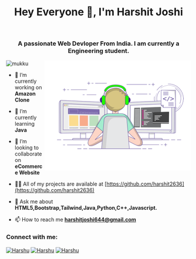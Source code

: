 
<h1 align="center">Hey Everyone 👋, I'm Harshit Joshi</h1>
<div align="center"> <img width="300" style = "border-radius: 100%;" src=""> </div>
<h3 align="center">A passionate Web Devloper From India. I am currently a Engineering student.</h3>
<img align="right" alt="Coding" width="400" src="https://raw.githubusercontent.com/devSouvik/devSouvik/master/gif3.gif">

<p align="left"> <img src="https://komarev.com/ghpvc/?username=Mukeshpandey0286&label=Profile%20views&color=0e75b6&style=flat" alt="mukku" /> </p>

- 🔭 I’m currently working on **Amazon Clone**

- 🌱 I’m currently learning **Java**

- 👯 I’m looking to collaborate on **eCommerce Website**

- 👨‍💻 All of my projects are available at [https://github.com/harshit2636](https://github.com/harshit2636)

- 💬 Ask me about **HTML5,Bootstrap,Tailwind,Java,Python,C++,Javascript.**

- 📫 How to reach me **harshitjoshi644@gmail.com**




<h3 align="left">Connect with me:</h3>
<p align="left">
<a href="https://www.linkedin.com/in/harshit-joshi-5879ab255" target="blank"><img align="center" src="https://raw.githubusercontent.com/rahuldkjain/github-profile-readme-generator/master/src/images/icons/Social/linked-in-alt.svg" alt="Harshu" height="30" width="40" /></a>
<a href="https://instagram.com/harshit_hj_01" target="blank"><img align="center" src="https://raw.githubusercontent.com/rahuldkjain/github-profile-readme-generator/master/src/images/icons/Social/instagram.svg" alt="Harshu" height="30" width="40" /></a>
<a href="https://www.youtube.com/channel/UCALXu-gdn4PUm24GndFcw1A" target="blank"><img align="center" src="https://raw.githubusercontent.com/rahuldkjain/github-profile-readme-generator/master/src/images/icons/Social/youtube.svg" alt="Harshu" height="30" width="40" /></a>
  
</p>
